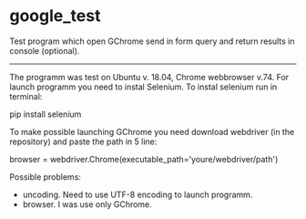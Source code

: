 # google_test
Test program which open GChrome send in form query and return results in console (optional).
***
The programm was test on Ubuntu v. 18.04, Chrome webbrowser v.74.
For launch programm you need to instal Selenium. 
To instal selenium run in terminal:

pip install selenium

To make possible launching GChrome you need download webdriver (in the repository) and paste the path in 5 line:

browser = webdriver.Chrome(executable_path='youre/webdriver/path')

Possible problems:
- uncoding. Need to use UTF-8 encoding to launch programm.
- browser. I was use only GChrome.
